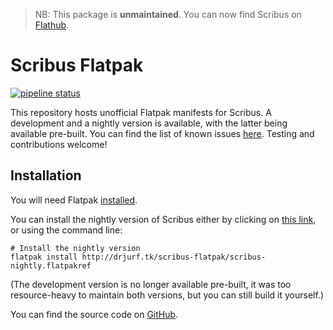 > NB: This package is **unmaintained**. You can now find Scribus on [Flathub](https://flathub.org/apps/details/net.scribus.Scribus).

# Scribus Flatpak

[![pipeline status](https://gitlab.com/jurf/scribus-flatpak-repo/badges/master/pipeline.svg)](https://gitlab.com/jurf/scribus-flatpak-repo/commits/master)

This repository hosts unofficial Flatpak manifests for Scribus. A development
and a nightly version is available, with the latter being available pre-built.
You can find the list of known issues [here][0]. Testing and contributions
welcome!

## Installation

You will need Flatpak [installed][1].

You can install the nightly version of Scribus either by clicking on [this link][2],
or using the command line:

    # Install the nightly version
    flatpak install http://drjurf.tk/scribus-flatpak/scribus-nightly.flatpakref

(The development version is no longer available pre-built, it was too
resource-heavy to maintain both versions, but you can still build it yourself.)

You can find the source code on [GitHub][3].

[0]: https://github.com/jurf/scribus-flatpak/issues
[1]: http://flatpak.org/getting.html
[2]: http://drjurf.tk/scribus-flatpak/scribus-nightly.flatpakref
[3]: https://github.com/jurf/scribus-flatpak
